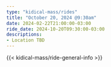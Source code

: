 ```yaml
---
type: "kidical-mass/rides"
title: "October 20, 2024 @9:30am"
date: 2024-02-22T21:00:00-03:00
ride_date: 2024-10-20T09:30:00-03:00
descriptions:
- Location TBD
---
```


{{< kidical-mass/ride-general-info >}}
